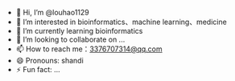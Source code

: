 - 👋 Hi, I’m @louhao1129
- 👀 I’m interested in bioinformatics、machine learning、medicine
- 🌱 I’m currently learning bioinformatics
- 💞️ I’m looking to collaborate on ...
- 📫 How to reach me：3376707314@qq.com
- 😄 Pronouns: shandi
- ⚡ Fun fact: ...

<!---
louhao1129/louhao1129 is a ✨ special ✨ repository because its `README.md` (this file) appears on your GitHub profile.
You can click the Preview link to take a look at your changes.
--->
